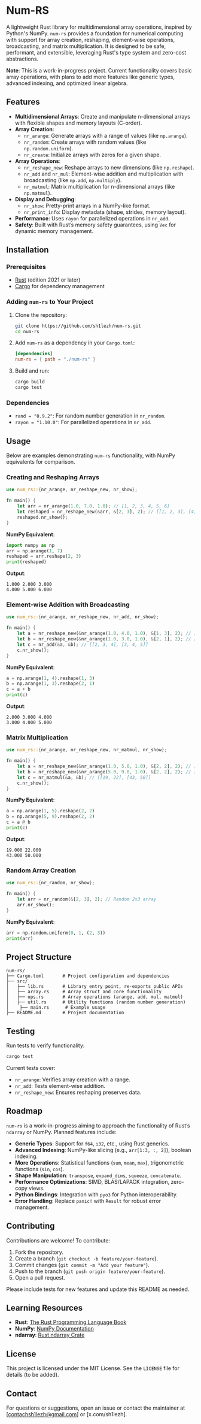 # Num-RS

A lightweight Rust library for multidimensional array operations, inspired by Python's NumPy. `num-rs` provides a foundation for numerical computing with support for array creation, reshaping, element-wise operations, broadcasting, and matrix multiplication. It is designed to be safe, performant, and extensible, leveraging Rust's type system and zero-cost abstractions.

**Note**: This is a work-in-progress project. Current functionality covers basic array operations, with plans to add more features like generic types, advanced indexing, and optimized linear algebra.

## Features

- **Multidimensional Arrays**: Create and manipulate n-dimensional arrays with flexible shapes and memory layouts (C-order).
- **Array Creation**:
  - `nr_arange`: Generate arrays with a range of values (like `np.arange`).
  - `nr_random`: Create arrays with random values (like `np.random.uniform`).
  - `nr_create`: Initialize arrays with zeros for a given shape.
- **Array Operations**:
  - `nr_reshape_new`: Reshape arrays to new dimensions (like `np.reshape`).
  - `nr_add` and `nr_mul`: Element-wise addition and multiplication with broadcasting (like `np.add`, `np.multiply`).
  - `nr_matmul`: Matrix multiplication for n-dimensional arrays (like `np.matmul`).
- **Display and Debugging**:
  - `nr_show`: Pretty-print arrays in a NumPy-like format.
  - `nr_print_info`: Display metadata (shape, strides, memory layout).
- **Performance**: Uses `rayon` for parallelized operations in `nr_add`.
- **Safety**: Built with Rust’s memory safety guarantees, using `Vec` for dynamic memory management.

## Installation

### Prerequisites
- [Rust](https://www.rust-lang.org/tools/install) (edition 2021 or later)
- [Cargo](https://doc.rust-lang.org/cargo/) for dependency management

### Adding `num-rs` to Your Project
1. Clone the repository:
   ```bash
   git clone https://github.com/sh1lezh/num-rs.git
   cd num-rs
   ```
2. Add `num-rs` as a dependency in your `Cargo.toml`:
   ```toml
   [dependencies]
   num-rs = { path = "./num-rs" }
   ```
3. Build and run:
   ```bash
   cargo build
   cargo test
   ```

### Dependencies
- `rand = "0.9.2"`: For random number generation in `nr_random`.
- `rayon = "1.10.0"`: For parallelized operations in `nr_add`.

## Usage

Below are examples demonstrating `num-rs` functionality, with NumPy equivalents for comparison.

### Creating and Reshaping Arrays
```rust
use num_rs::{nr_arange, nr_reshape_new, nr_show};

fn main() {
    let arr = nr_arange(1.0, 7.0, 1.0); // [1, 2, 3, 4, 5, 6]
    let reshaped = nr_reshape_new(&arr, &[2, 3], 2); // [[1, 2, 3], [4, 5, 6]]
    reshaped.nr_show();
}
```
**NumPy Equivalent**:
```python
import numpy as np
arr = np.arange(1, 7)
reshaped = arr.reshape(2, 3)
print(reshaped)
```
**Output**:
```
1.000 2.000 3.000
4.000 5.000 6.000
```

### Element-wise Addition with Broadcasting
```rust
use num_rs::{nr_arange, nr_reshape_new, nr_add, nr_show};

fn main() {
    let a = nr_reshape_new(&nr_arange(1.0, 4.0, 1.0), &[1, 3], 2); // [[1, 2, 3]]
    let b = nr_reshape_new(&nr_arange(1.0, 3.0, 1.0), &[2, 1], 2); // [[1], [2]]
    let c = nr_add(&a, &b); // [[2, 3, 4], [3, 4, 5]]
    c.nr_show();
}
```
**NumPy Equivalent**:
```python
a = np.arange(1, 4).reshape(1, 3)
b = np.arange(1, 3).reshape(2, 1)
c = a + b
print(c)
```
**Output**:
```
2.000 3.000 4.000
3.000 4.000 5.000
```

### Matrix Multiplication
```rust
use num_rs::{nr_arange, nr_reshape_new, nr_matmul, nr_show};

fn main() {
    let a = nr_reshape_new(&nr_arange(1.0, 5.0, 1.0), &[2, 2], 2); // [[1, 2], [3, 4]]
    let b = nr_reshape_new(&nr_arange(5.0, 9.0, 1.0), &[2, 2], 2); // [[5, 6], [7, 8]]
    let c = nr_matmul(&a, &b); // [[19, 22], [43, 50]]
    c.nr_show();
}
```
**NumPy Equivalent**:
```python
a = np.arange(1, 5).reshape(2, 2)
b = np.arange(5, 9).reshape(2, 2)
c = a @ b
print(c)
```
**Output**:
```
19.000 22.000
43.000 50.000
```

### Random Array Creation
```rust
use num_rs::{nr_random, nr_show};

fn main() {
    let arr = nr_random(&[2, 3], 2); // Random 2x3 array
    arr.nr_show();
}
```
**NumPy Equivalent**:
```python
arr = np.random.uniform(0, 1, (2, 3))
print(arr)
```

## Project Structure
```
num-rs/
├── Cargo.toml       # Project configuration and dependencies
├── src/
│   ├── lib.rs       # Library entry point, re-exports public APIs
│   ├── array.rs     # Array struct and core functionality
│   ├── ops.rs       # Array operations (arange, add, mul, matmul)
│   ├── util.rs      # Utility functions (random number generation)
│    ├── main.rs      # Example usage
├── README.md        # Project documentation
```

## Testing
Run tests to verify functionality:
```bash
cargo test
```
Current tests cover:
- `nr_arange`: Verifies array creation with a range.
- `nr_add`: Tests element-wise addition.
- `nr_reshape_new`: Ensures reshaping preserves data.

## Roadmap
`num-rs` is a work-in-progress aiming to approach the functionality of Rust’s `ndarray` or NumPy. Planned features include:
- **Generic Types**: Support for `f64`, `i32`, etc., using Rust generics.
- **Advanced Indexing**: NumPy-like slicing (e.g., `arr[1:3, :, 2]`), boolean indexing.
- **More Operations**: Statistical functions (`sum`, `mean`, `max`), trigonometric functions (`sin`, `cos`).
- **Shape Manipulation**: `transpose`, `expand_dims`, `squeeze`, `concatenate`.
- **Performance Optimizations**: SIMD, BLAS/LAPACK integration, zero-copy views.
- **Python Bindings**: Integration with `pyo3` for Python interoperability.
- **Error Handling**: Replace `panic!` with `Result` for robust error management.

## Contributing
Contributions are welcome! To contribute:
1. Fork the repository.
2. Create a branch (`git checkout -b feature/your-feature`).
3. Commit changes (`git commit -m "Add your feature"`).
4. Push to the branch (`git push origin feature/your-feature`).
5. Open a pull request.

Please include tests for new features and update this README as needed.

## Learning Resources
- **Rust**: [The Rust Programming Language Book](https://doc.rust-lang.org/book/)
- **NumPy**: [NumPy Documentation](https://numpy.org/doc/stable/)
- **ndarray**: [Rust ndarray Crate](https://crates.io/crates/ndarray)

## License
This project is licensed under the MIT License. See the `LICENSE` file for details (to be added).

## Contact
For questions or suggestions, open an issue or contact the maintainer at [contachsh1lezh@gmail.com] or [x.com/sh1lezh].